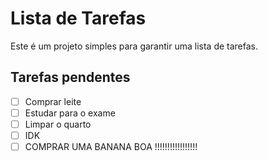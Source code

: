 # Lista de Tarefas
Este é um projeto simples para garantir uma lista de tarefas.
## Tarefas pendentes
- [ ] Comprar leite
- [ ] Estudar para o exame
- [ ] Limpar o quarto
- [ ] IDK
- [ ] COMPRAR UMA BANANA BOA !!!!!!!!!!!!!!!!!